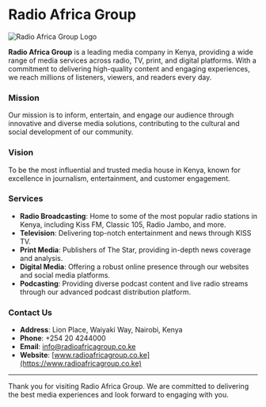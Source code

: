 # Radio Africa Group

![Radio Africa Group Logo](https://erp.radioafricagroup.co.ke/logo.png)

**Radio Africa Group** is a leading media company in Kenya, providing a wide range of media services across radio, TV, print, and digital platforms. With a commitment to delivering high-quality content and engaging experiences, we reach millions of listeners, viewers, and readers every day.

### Mission

Our mission is to inform, entertain, and engage our audience through innovative and diverse media solutions, contributing to the cultural and social development of our community.

### Vision

To be the most influential and trusted media house in Kenya, known for excellence in journalism, entertainment, and customer engagement.

### Services

- **Radio Broadcasting**: Home to some of the most popular radio stations in Kenya, including Kiss FM, Classic 105, Radio Jambo, and more.
- **Television**: Delivering top-notch entertainment and news through KISS TV.
- **Print Media**: Publishers of The Star, providing in-depth news coverage and analysis.
- **Digital Media**: Offering a robust online presence through our websites and social media platforms.
- **Podcasting**: Providing diverse podcast content and live radio streams through our advanced podcast distribution platform.

### Contact Us

- **Address**: Lion Place, Waiyaki Way, Nairobi, Kenya
- **Phone**: +254 20 4244000
- **Email**: info@radioafricagroup.co.ke
- **Website**: [www.radioafricagroup.co.ke](https://www.radioafricagroup.co.ke)

---


Thank you for visiting Radio Africa Group. We are committed to delivering the best media experiences and look forward to engaging with you.
